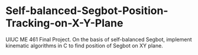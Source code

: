 # Self-balanced-Segbot-Position-Tracking-on-X-Y-Plane
UIUC ME 461 Final Project. On the basis of self-balanced Segbot, implement kinematic algorithms in C to find position of Segbot on XY plane.
